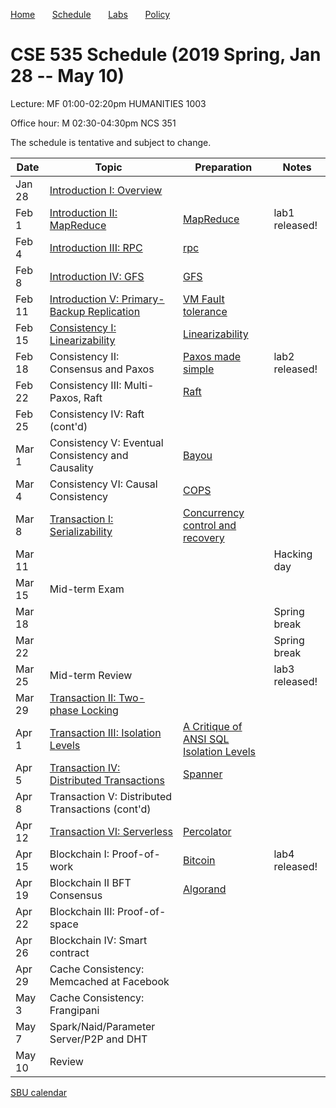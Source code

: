 

[Home](README.md) &nbsp; &nbsp; &nbsp;
[Schedule](schedule.md) &nbsp; &nbsp; &nbsp;
[Labs](labs.md) &nbsp; &nbsp; &nbsp;
[Policy](policy.md)

# CSE 535 Schedule (2019 Spring, Jan 28 -- May 10)

Lecture: MF 01:00-02:20pm HUMANITIES 1003 

Office hour: M 02:30-04:30pm NCS 351

The schedule is tentative and subject to change.

| Date   | Topic &nbsp;                                                     | Preparation                                                            | Notes          |
|--------|------------------------------------------------------------------|------------------------------------------------------------------------|----------------|
| Jan 28 | [Introduction I: Overview](notes/01-intro.md)                    |                                                                        |                |
| Feb 1  | [Introduction II: MapReduce](notes/02-mapreduce.pdf)             | [MapReduce](readings/mapreduce.pdf)                                    | lab1 released! |
| Feb 4  | [Introduction III: RPC](notes/03-rpc.pdf)                        | [rpc](readings/rpc.pdf)                                                |                |
| Feb 8  | [Introduction IV: GFS](notes/04-gfs.pdf)                         | [GFS](readings/gfs.pdf)                                                |                |
| Feb 11 | [Introduction V: Primary-Backup Replication](notes/05-vmft.pdf)  | [VM Fault tolerance](readings/vm-ft.pdf)                               |                |
| Feb 15 | [Consistency I: Linearizability](notes/06-linear.pdf)            | [Linearizability](readings/linearizability.pdf)                        |                |
| Feb 18 | Consistency II: Consensus and Paxos                              | [Paxos made simple](readings/paxos.pdf)                                | lab2 released! |
| Feb 22 | Consistency III: Multi-Paxos, Raft                               | [Raft](readings/raft.pdf)                                              |                |
| Feb 25 | Consistency IV: Raft (cont'd)                                    |                                                                        |                |
| Mar 1  | Consistency V: Eventual Consistency and Causality                | [Bayou](readings/bayou.pdf)                                            |                |
| Mar 4  | Consistency VI: Causal Consistency                               | [COPS](readings/cops.pdf)                                              |                |
| Mar 8  | [Transaction I: Serializability](notes/12-serializability.pdf)   | [Concurrency control and recovery](readings/franklin97concurrency.pdf) |                |
| Mar 11 |                                                                  |                                                                        | Hacking day    |
| Mar 15 | Mid-term Exam                                                    |                                                                        |                |
| Mar 18 |                                                                  |                                                                        | Spring break   |
| Mar 22 |                                                                  |                                                                        | Spring break   |
| Mar 25 | Mid-term Review                                                  |                                                                        | lab3 released! |
| Mar 29 | [Transaction II: Two-phase Locking](notes/13-2pl.pdf)            |                                                                        |                |
| Apr 1  | [Transaction III: Isolation Levels](notes/14-isolation.pdf)      | [A Critique of ANSI SQL Isolation Levels](readings/si.pdf)             |                |
| Apr 5  | [Transaction IV: Distributed Transactions](notes/15-spanner.pdf) | [Spanner](readings/spanner.pdf)                                        |                |
| Apr 8  | Transaction V: Distributed Transactions (cont'd)                 |                                                                        |                |
| Apr 12 | [Transaction VI: Serverless](notes/16-percolator.pdf)            | [Percolator](readings/percolator.pdf)                                  |                |
| Apr 15 | Blockchain I: Proof-of-work                                      | [Bitcoin](readings/bitcoin.pdf)                                        | lab4 released! |
| Apr 19 | Blockchain II BFT Consensus                                      | [Algorand](readings/algorand.pdf)                                      |                |
| Apr 22 | Blockchain III: Proof-of-space                                   |                                                                        |                |
| Apr 26 | Blockchain IV: Smart contract                                    |                                                                        |                |
| Apr 29 | Cache Consistency: Memcached at Facebook                         |                                                                        |                |
| May 3  | Cache Consistency: Frangipani                                    |                                                                        |                |
| May 7  | Spark/Naid/Parameter Server/P2P and DHT                          |                                                                        |                |
| May 10 | Review                                                           |                                                                        |                |





[SBU calendar](https://www.stonybrook.edu/commcms/registrar/calendars/_ucalcontent/fall18summer19.php)
